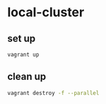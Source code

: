 # local-cluster

## set up
```bash
vagrant up
```

## clean up
```bash
vagrant destroy -f --parallel
```